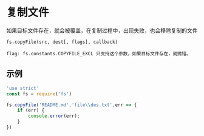 # 复制文件 
如果目标文件存在，就会被覆盖，在复制过程中，出现失败，也会移除复制的文件
```
fs.copyFile(src, dest[, flags], callback)

flag: fs.constants.COPYFILE_EXCL 只支持这个参数，如果目标文件存在，就抛错。
```
## 示例
```js
'use strict'
const fs = require('fs')

fs.copyFile('README.md','file\\des.txt',err => {
    if (err) {
        console.error(err);
    }
})
```
